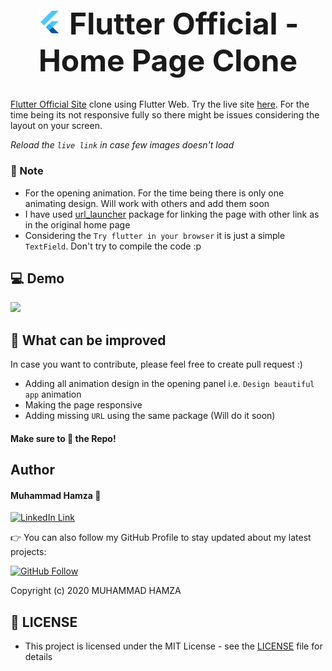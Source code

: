 <h1 align="center" style="font-size: 48px;"> <img width=40 src="https://raw.githubusercontent.com/github/explore/80688e429a7d4ef2fca1e82350fe8e3517d3494d/topics/flutter/flutter.png" > Flutter Official - Home Page Clone</h1>

[Flutter Official Site][flutterdev] clone using Flutter Web. Try the live site [here][live-link]. For the time being its not responsive fully so there might be issues considering the layout on your screen.

*Reload the `live link` in case few images doesn't load*

### 📝 Note
- For the opening animation. For the time being there is only one animating design. Will work with others and add them soon
- I have used [url_launcher][url-launcher] package for linking the page with other link as in the original home page
- Considering the `Try flutter in your browser` it is just a simple `TextField`. Don't try to compile the code :p

## 💻 Demo

<img src="https://user-images.githubusercontent.com/43790152/104135041-51b30100-53af-11eb-836f-9dc1de7bade3.gif" >

## 🔴 What can be improved

In case you want to contribute, please feel free to create pull request :)

- Adding all animation design in the opening panel i.e. `Design beautiful app` animation
- Making the page responsive
- Adding missing `URL` using the same package (Will do it soon)

#### Make sure to 🌟 the Repo!

## Author

#### Muhammad Hamza 🧑
[![LinkedIn Link](https://img.shields.io/badge/Connect-Hamza-blue.svg?logo=linkedin&longCache=true&style=social&label=Connect
)](https://www.linkedin.com/in/mhamzadev)

👉 You can also follow my GitHub Profile to stay updated about my latest projects:

[![GitHub Follow](https://img.shields.io/badge/Connect-Hamza-blue.svg?logo=Github&longCache=true&style=social&label=Follow)](https://github.com/m-hamzashakeel)

Copyright (c) 2020 MUHAMMAD HAMZA

## 🔑 LICENSE
- This project is licensed under the MIT License - see the [LICENSE](LICENSE.md) file for details

[flutterdev]: https://flutter.dev
[live-link]: https://m-hamzashakeel.github.io/flutterdev
[url-launcher]: https://pub.dev/packages/url_launcher
